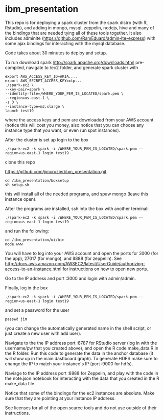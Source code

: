 # ibm_presentation

This repo is for deploying a spark cluster from the spark distro (with R, Rstudio), and adding in mongo, mysql, zeppelin, nodejs, hive and many of the bindings that are needed tying all of these tools together. It also includes adminlte (https://github.com/RamEduard/admin-lte-express) with some ajax bindings for interacting with the mysql database. 

Code takes about 30 minutes to deploy and setup. 


To run download spark http://spark.apache.org/downloads.html pre-compiled, navigate to /ec2 folder, and generate spark cluster with 
```
export AWS_ACCESS_KEY_ID=AKIA.... 
export AWS_SECRET_ACCESS_KEY=xtp... 
./spark-ec2 \
--key-pair=spark \
--identity-file=/WHERE_YOUR_PEM_IS_LOCATED/spark.pem \
--region=us-east-1 \
-s 3 \
--instance-type=m3.xlarge \
launch test19
```
where the access keys and pem are downloaded from your AWS account (notice this will cost you money, also notice that you can choose any instance type that you want, or even run spot instances). 

After the cluster is set up login to the box
```
./spark-ec2 -k spark -i /WHERE_YOUR_PEM_IS_LOCATED/spark.pem --region=us-east-1 login test19
```
clone this repo

https://github.com/jimcrozier/ibm_presentation.git
```
cd /ibm_presentation/boxsetup
sh setup.sh 
```
this will install all of the needed programs, and spaw mongo (leave this instance open).

After the programs are installed, ssh into the box with another terminal:
```
./spark-ec2 -k spark -i /WHERE_YOUR_PEM_IS_LOCATED/spark.pem --region=us-east-1 login test19
```
and run the following:
```
cd /ibm_presentation/ui/bin 
node www
```
You will have to log into your AWS account and open the ports for 3000 (for the app), 27017 (for mongo), and 8888 (for zeppelin). See http://docs.aws.amazon.com/AWSEC2/latest/UserGuide/authorizing-access-to-an-instance.html for instructions on how to open new ports. 


Go to the IP address and port :3000 and login with admin/admin. 

Finally, log in the box 
```
./spark-ec2 -k spark -i /WHERE_YOUR_PEM_IS_LOCATED/spark.pem --region=us-east-1 login test19
```
and set a password for the user

```
passwd jim
```

(you can change the automatically generated name in the shell script, or just create a new user with add user).

Navigate to the the IP address port :8787 for RStudio server (log in with the username/pw that you created above), and open the R code make_data.R in the R folder. Run this code to generate the data in the anchor database (it will show up in the main dashboard graph). To generate HDFS make sure to change the IP to match your instance's IP (port :9000 for hdfs). 

Naviage to the IP address port :8888 for Zeppelin, and play with the code in the note.json notebook for interacting with the data that you created in the R make_data file. 

Notice that some of the bindings for the ec2 instances are absolute. Make sure that they are pointing at your instance IP address. 

See licenses for all of the open source tools and do not use outside of their instructions. 

